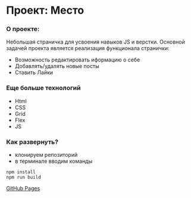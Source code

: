 # Проект: Место

### О проекте:
Небольшая страничка для усвоения навыков JS и верстки. 
Основной задачей проекта является реализация функционала странички:

* Возможность редактировать иформацию о себе 
* Добавлять/удалять новые посты
* Ставить Лайки

### Еще больше технологий

* Html
* CSS
* Grid
* Flex
* JS

### Как развернуть?
- клонируем репозиторий
- в терминале вводим команды 
 ```
npm install
npm run build
 ```
  
[GitHub Pages](https://alekseev-aleksandr.github.io/mesto/)
